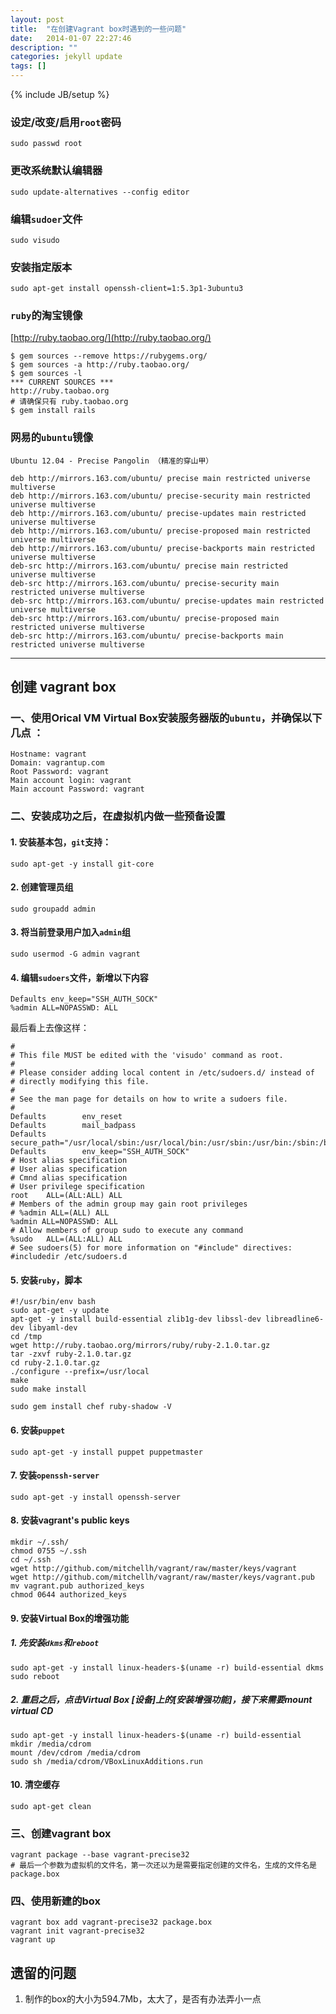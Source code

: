 ```yaml
---
layout: post
title:  "在创建Vagrant box时遇到的一些问题"
date:   2014-01-07 22:27:46
description: ""
categories: jekyll update
tags: []
---
```

{% include JB/setup %}

### 设定/改变/启用`root`密码

```
sudo passwd root
```

### 更改系统默认编辑器

```
sudo update-alternatives --config editor
```

### 编辑`sudoer`文件

```
sudo visudo
```

### 安装指定版本

```
sudo apt-get install openssh-client=1:5.3p1-3ubuntu3
```

### `ruby`的淘宝镜像
[http://ruby.taobao.org/](http://ruby.taobao.org/)

```
$ gem sources --remove https://rubygems.org/
$ gem sources -a http://ruby.taobao.org/
$ gem sources -l
*** CURRENT SOURCES ***
http://ruby.taobao.org
# 请确保只有 ruby.taobao.org
$ gem install rails
```

### 网易的`ubuntu`镜像

```
Ubuntu 12.04 - Precise Pangolin （精准的穿山甲）
```

```
deb http://mirrors.163.com/ubuntu/ precise main restricted universe multiverse
deb http://mirrors.163.com/ubuntu/ precise-security main restricted universe multiverse
deb http://mirrors.163.com/ubuntu/ precise-updates main restricted universe multiverse
deb http://mirrors.163.com/ubuntu/ precise-proposed main restricted universe multiverse
deb http://mirrors.163.com/ubuntu/ precise-backports main restricted universe multiverse
deb-src http://mirrors.163.com/ubuntu/ precise main restricted universe multiverse
deb-src http://mirrors.163.com/ubuntu/ precise-security main restricted universe multiverse
deb-src http://mirrors.163.com/ubuntu/ precise-updates main restricted universe multiverse
deb-src http://mirrors.163.com/ubuntu/ precise-proposed main restricted universe multiverse
deb-src http://mirrors.163.com/ubuntu/ precise-backports main restricted universe multiverse
```
***
## 创建 vagrant box

### 一、使用Orical VM Virtual Box安装服务器版的`ubuntu`，并确保以下几点 ：

```
Hostname: vagrant
Domain: vagrantup.com
Root Password: vagrant
Main account login: vagrant
Main account Password: vagrant
```

### 二、安装成功之后，在虚拟机内做一些预备设置

#### 1. 安装基本包，`git`支持：

```
sudo apt-get -y install git-core
```

#### 2. 创建管理员组

```
sudo groupadd admin
```

#### 3. 将当前登录用户加入`admin`组

```
sudo usermod -G admin vagrant
```

#### 4. 编辑`sudoers`文件，新增以下内容

```
Defaults env_keep="SSH_AUTH_SOCK"
%admin ALL=NOPASSWD: ALL
```

最后看上去像这样：

```
#
# This file MUST be edited with the 'visudo' command as root.
#
# Please consider adding local content in /etc/sudoers.d/ instead of
# directly modifying this file.
#
# See the man page for details on how to write a sudoers file.
#
Defaults        env_reset
Defaults        mail_badpass
Defaults        secure_path="/usr/local/sbin:/usr/local/bin:/usr/sbin:/usr/bin:/sbin:/bin"
Defaults        env_keep="SSH_AUTH_SOCK"
# Host alias specification
# User alias specification
# Cmnd alias specification
# User privilege specification
root    ALL=(ALL:ALL) ALL
# Members of the admin group may gain root privileges
# %admin ALL=(ALL) ALL
%admin ALL=NOPASSWD: ALL
# Allow members of group sudo to execute any command
%sudo   ALL=(ALL:ALL) ALL
# See sudoers(5) for more information on "#include" directives:
#includedir /etc/sudoers.d
```

#### 5. 安装`ruby`，脚本

```
#!/usr/bin/env bash
sudo apt-get -y update
apt-get -y install build-essential zlib1g-dev libssl-dev libreadline6-dev libyaml-dev
cd /tmp
wget http://ruby.taobao.org/mirrors/ruby/ruby-2.1.0.tar.gz
tar -zxvf ruby-2.1.0.tar.gz
cd ruby-2.1.0.tar.gz
./configure --prefix=/usr/local
make
sudo make install
```

```
sudo gem install chef ruby-shadow -V
```

#### 6. 安装`puppet`

```
sudo apt-get -y install puppet puppetmaster
```

#### 7. 安装`openssh-server`

```
sudo apt-get -y install openssh-server
```

#### 8. 安装vagrant's public keys

```
mkdir ~/.ssh/
chmod 0755 ~/.ssh
cd ~/.ssh
wget http://github.com/mitchellh/vagrant/raw/master/keys/vagrant
wget http://github.com/mitchellh/vagrant/raw/master/keys/vagrant.pub
mv vagrant.pub authorized_keys
chmod 0644 authorized_keys
```

#### 9. 安装Virtual Box的增强功能

##### 1. 先安装`dkms`和`reboot`

```
sudo apt-get -y install linux-headers-$(uname -r) build-essential dkms
sudo reboot
```

##### 2. 重启之后，点击Virtual Box [设备]上的[安装增强功能]，接下来需要mount virtual CD

```
sudo apt-get -y install linux-headers-$(uname -r) build-essential
mkdir /media/cdrom
mount /dev/cdrom /media/cdrom
sudo sh /media/cdrom/VBoxLinuxAdditions.run
```

#### 10. 清空缓存

```
sudo apt-get clean
```


### 三、创建vagrant box

```
vagrant package --base vagrant-precise32
# 最后一个参数为虚拟机的文件名，第一次还以为是需要指定创建的文件名，生成的文件名是package.box
```


### 四、使用新建的box

```
vagrant box add vagrant-precise32 package.box
vagrant init vagrant-precise32
vagrant up
```

## 遗留的问题

1. 制作的box的大小为594.7Mb，太大了，是否有办法弄小一点

